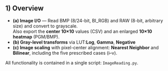 ## 1) Overview
- **(a) Image I/O** — Read BMP (8/24-bit, BI_RGB) and RAW (8-bit, arbitrary size) and convert to grayscale.  
  Also export the **center 10×10** values (CSV) and an enlarged **10×10 heatmap** (PGM/BMP).
- **(b) Gray-level transforms** via LUT:**Log**, **Gamma**, **Negative**
- **(c) Image scaling** with pixel-center alignment: **Nearest Neighbor** and **Bilinear**, including the five prescribed cases (i–v).
  
All functionality is contained in a single script: `ImageReading.py`.
